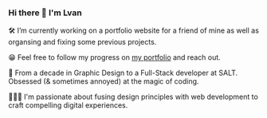 ### Hi there 👋 I'm Lvan

🛠️ I’m currently working on a portfolio website for a friend of mine as well as organsing and fixing some previous projects.

😁 Feel free to follow my progress on [my portfolio](https://www.lvanni.org) and reach out.

🦄 From a decade in Graphic Design to a Full-Stack developer at SALT. Obsessed (& sometimes annoyed) at the magic of coding.

👨🏻‍💻 I'm passionate about fusing design principles with web development to craft compelling digital experiences.



<!--
**lvan-ni/lvan-ni** is a ✨ _special_ ✨ repository because its `README.md` (this file) appears on your GitHub profile.

Here are some ideas to get you started:

- 🔭 I’m currently working on ...
- 🌱 I’m currently learning ...
- 👯 I’m looking to collaborate on ...
- 🤔 I’m looking for help with ...
- 💬 Ask me about ...
- 📫 How to reach me: ...
- 😄 Pronouns: ...
- ⚡ Fun fact: ...
-->
